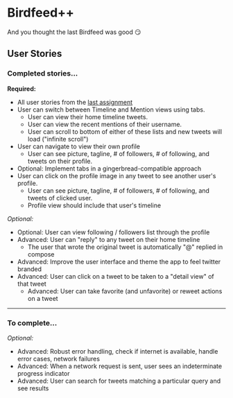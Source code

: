 Birdfeed++
==========
And you thought the last Birdfeed was good :smirk:

## User Stories

### Completed stories...

__Required:__
* All user stories from the [last assignment](https://github.com/jaytolentino/birdfeed)
* User can switch between Timeline and Mention views using tabs.
  * User can view their home timeline tweets.
  * User can view the recent mentions of their username.
  * User can scroll to bottom of either of these lists and new tweets will load ("infinite scroll")
* User can navigate to view their own profile
  * User can see picture, tagline, # of followers, # of following, and tweets on their profile.
* Optional: Implement tabs in a gingerbread-compatible approach
* User can click on the profile image in any tweet to see another user's profile.
  * User can see picture, tagline, # of followers, # of following, and tweets of clicked user.
  * Profile view should include that user's timeline

_Optional:_
* Optional: User can view following / followers list through the profile
* Advanced: User can "reply" to any tweet on their home timeline
  * The user that wrote the original tweet is automatically "@" replied in compose
* Advanced: Improve the user interface and theme the app to feel twitter branded
* Advanced: User can click on a tweet to be taken to a "detail view" of that tweet
  * Advanced: User can take favorite (and unfavorite) or reweet actions on a tweet

- - -

### To complete...

_Optional:_
* Advanced: Robust error handling, check if internet is available, handle error cases, network failures
* Advanced: When a network request is sent, user sees an indeterminate progress indicator
* Advanced: User can search for tweets matching a particular query and see results